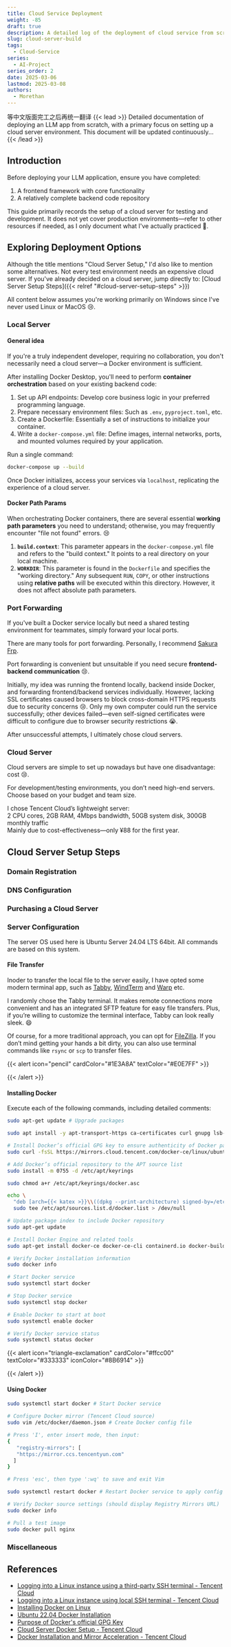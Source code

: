 ```yaml
---
title: Cloud Service Deployment
weight: -85
draft: true
description: A detailed log of the deployment of cloud service from scratch
slug: cloud-server-build
tags:
  - Cloud-Service
series:
  - AI-Project
series_order: 2
date: 2025-03-06
lastmod: 2025-03-08
authors:
  - Morethan
---
```

等中文版面完工之后再统一翻译
{{< lead >}}
Detailed documentation of deploying an LLM app from scratch, with a primary focus on setting up a cloud server environment. This document will be updated continuously...
{{< /lead >}}

## Introduction

Before deploying your LLM application, ensure you have completed:

1. A frontend framework with core functionality
2. A relatively complete backend code repository

This guide primarily records the setup of a cloud server for testing and development. It does not yet cover production environments—refer to other resources if needed, as I only document what I've actually practiced 🫡.

## Exploring Deployment Options

Although the title mentions "Cloud Server Setup," I'd also like to mention some alternatives. Not every test environment needs an expensive cloud server. If you've already decided on a cloud server, jump directly to: [Cloud Server Setup Steps]({{< relref "#cloud-server-setup-steps" >}})

All content below assumes you're working primarily on Windows since I've never used Linux or MacOS 😢.

### Local Server

#### General idea

If you're a truly independent developer, requiring no collaboration, you don't necessarily need a cloud server—a Docker environment is sufficient.

After installing Docker Desktop, you'll need to perform **container orchestration** based on your existing backend code:

1. Set up API endpoints: Develop core business logic in your preferred programming language.
2. Prepare necessary environment files: Such as `.env`, `pyproject.toml`, etc.
3. Create a Dockerfile: Essentially a set of instructions to initialize your container.
4. Write a `docker-compose.yml` file: Define images, internal networks, ports, and mounted volumes required by your application.

Run a single command:

```bash
docker-compose up --build
```

Once Docker initializes, access your services via `localhost`, replicating the experience of a cloud server.

#### Docker Path Params
When orchestrating Docker containers, there are several essential **working path parameters** you need to understand; otherwise, you may frequently encounter "file not found" errors. 😢

1. **`build.context`**: This parameter appears in the `docker-compose.yml` file and refers to the "build context." It points to a real directory on your local machine.
2. **`WORKDIR`**: This parameter is found in the `Dockerfile` and specifies the "working directory." Any subsequent `RUN`, `COPY`, or other instructions using **relative paths** will be executed within this directory. However, it does not affect absolute path parameters.

### Port Forwarding

If you've built a Docker service locally but need a shared testing environment for teammates, simply forward your local ports.

There are many tools for port forwarding. Personally, I recommend [Sakura Frp](https://www.natfrp.com/?page=panel&module=download).

Port forwarding is convenient but unsuitable if you need secure **frontend-backend communication** 😢.

Initially, my idea was running the frontend locally, backend inside Docker, and forwarding frontend/backend services individually. However, lacking SSL certificates caused browsers to block cross-domain HTTPS requests due to security concerns 😢. Only my own computer could run the service successfully; other devices failed—even self-signed certificates were difficult to configure due to browser security restrictions 😭.

After unsuccessful attempts, I ultimately chose cloud servers.

### Cloud Server

Cloud servers are simple to set up nowadays but have one disadvantage: cost 😢.

For development/testing environments, you don’t need high-end servers. Choose based on your budget and team size.

I chose Tencent Cloud’s lightweight server:  
2 CPU cores, 2GB RAM, 4Mbps bandwidth, 50GB system disk, 300GB monthly traffic  
Mainly due to cost-effectiveness—only ¥88 for the first year.

## Cloud Server Setup Steps

### Domain Registration

### DNS Configuration

### Purchasing a Cloud Server

### Server Configuration

The server OS used here is Ubuntu Server 24.04 LTS 64bit. All commands are based on this system.

#### File Transfer
Inoder to transfer the local file to the server easily, I have opted some modern terminal app, such as [Tabby](https://tabby.sh/), [WindTerm](https://github.com/kingToolbox/WindTerm) and [Warp](https://www.warp.dev/) etc.

I randomly chose the Tabby terminal. It makes remote connections more convenient and has an integrated SFTP feature for easy file transfers. Plus, if you’re willing to customize the terminal interface, Tabby can look really sleek. 😄

Of course, for a more traditional approach, you can opt for [FileZilla](https://filezilla-project.org/download.php). If you don’t mind getting your hands a bit dirty, you can also use terminal commands like `rsync` or `scp` to transfer files.

{{< alert icon="pencil" cardColor="#1E3A8A" textColor="#E0E7FF" >}}

{{< /alert >}}
#### Installing Docker

Execute each of the following commands, including detailed comments:

```bash
sudo apt-get update # Upgrade packages

sudo apt install -y apt-transport-https ca-certificates curl gnupg lsb-release # Install dependencies for HTTPS and verification

# Install Docker’s official GPG key to ensure authenticity of Docker packages
sudo curl -fsSL https://mirrors.cloud.tencent.com/docker-ce/linux/ubuntu/gpg -o /etc/apt/keyrings/docker.asc

# Add Docker’s official repository to the APT source list
sudo install -m 0755 -d /etc/apt/keyrings

sudo chmod a+r /etc/apt/keyrings/docker.asc

echo \
  "deb [arch={{< katex >}}\\((dpkg --print-architecture) signed-by=/etc/apt/keyrings/docker.asc] https://mirrors.cloud.tencent.com/docker-ce/linux/ubuntu/ \\\\)(. /etc/os-release && echo "$VERSION_CODENAME") stable" | \
  sudo tee /etc/apt/sources.list.d/docker.list > /dev/null

# Update package index to include Docker repository
sudo apt-get update

# Install Docker Engine and related tools
sudo apt-get install docker-ce docker-ce-cli containerd.io docker-buildx-plugin docker-compose-plugin

# Verify Docker installation information
sudo docker info

# Start Docker service
sudo systemctl start docker

# Stop Docker service
sudo systemctl stop docker

# Enable Docker to start at boot
sudo systemctl enable docker

# Verify Docker service status
sudo systemctl status docker
```

{{< alert icon="triangle-exclamation" cardColor="#ffcc00" textColor="#333333" iconColor="#8B6914" >}}

{{< /alert >}}
#### Using Docker

```bash
sudo systemctl start docker # Start Docker service

# Configure Docker mirror (Tencent Cloud source)
sudo vim /etc/docker/daemon.json # Create Docker config file

# Press 'I', enter insert mode, then input:
{
   "registry-mirrors": [
   "https://mirror.ccs.tencentyun.com"
  ]
}

# Press 'esc', then type ':wq' to save and exit Vim

sudo systemctl restart docker # Restart Docker service to apply config

# Verify Docker source settings (should display Registry Mirrors URL)
sudo docker info

# Pull a test image
sudo docker pull nginx
```

### Miscellaneous

## References

- [Logging into a Linux instance using a third-party SSH terminal - Tencent Cloud](https://cloud.tencent.com/document/product/1207/44578)
- [Logging into a Linux instance using local SSH terminal - Tencent Cloud](https://cloud.tencent.com/document/product/1207/44643)
- [Installing Docker on Linux](https://blog.csdn.net/weixin_48953586/article/details/145597723)
- [Ubuntu 22.04 Docker Installation](https://blog.csdn.net/weixin_44355653/article/details/140267707)
- [Purpose of Docker's official GPG Key](https://blog.csdn.net/qq_36777143/article/details/144872919)
- [Cloud Server Docker Setup - Tencent Cloud](https://cloud.tencent.com/document/product/213/46000#1H-kXbk9zoqvzYMVPVsBO)
- [Docker Installation and Mirror Acceleration - Tencent Cloud](https://cloud.tencent.com/document/product/1207/45596)
